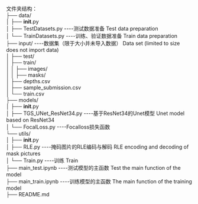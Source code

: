 文件夹结构：  
├── data/  
│   ├── __init__.py  
│   ├── TestDatasets.py  ----测试数据准备  Test data preparation   
│   └── TrainDatasets.py  ----训练、验证数据准备  Train data preparation    
├── input/  ----数据集（限于大小并未导入数据）  Data set (limited to size does not import data)  
│   ├── test/  
│   ├── train/  
│   │ 	├── images/  
│   │ 	├── masks/  
│   ├── depths.csv  
│   ├── sample_submission.csv  
│   └── train.csv  
├── models/  
│   ├── __init__.py  
│   ├── TGS_UNet_ResNet34.py  ----基于ResNet34的Unet模型  Unet model based on ResNet34  
│   └── FocalLoss.py  ----Focalloss损失函数  
└── utils/  
│   ├── __init__.py    
│   ├── RLE.py  ----掩码图片的RLE编码与解码  RLE encoding and decoding of mask pictures  
│   └── Train.py  ----训练  Train  
├── main_test.ipynb  ----测试模型的主函数  Test the main function of the model  
├── main_train.ipynb   ----训练模型的主函数  The main function of the training model  
├── README.md  
